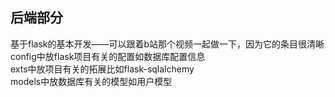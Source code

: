 ## 后端部分

基于flask的基本开发——可以跟着b站那个视频一起做一下，因为它的条目很清晰<br>
config中放flask项目有关的配置如数据库配置信息<br>
exts中放项目有关的拓展比如flask-sqlalchemy<br>
models中放数据库有关的模型如用户模型